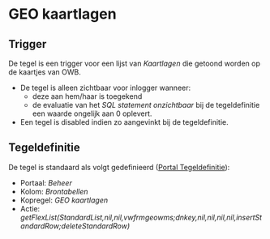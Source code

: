 # GEO kaartlagen

## Trigger

De tegel is een trigger voor een lijst van *Kaartlagen* die getoond worden op de kaartjes van OWB.

* De tegel is alleen zichtbaar voor inlogger wanneer:
  * deze aan hem/haar is toegekend
  * de evaluatie van het *SQL statement onzichtbaar* bij de tegeldefinitie een waarde ongelijk aan 0 oplevert.
* Een tegel is disabled indien zo aangevinkt bij de tegeldefinitie.

## Tegeldefinitie

De tegel is standaard als volgt gedefinieerd ([Portal Tegeldefinitie](../../../../instellen_inrichten/portaldefinitie/portal_tegel.md)):

* Portaal: *Beheer*
* Kolom: *Brontabellen*
* Kopregel: *GEO kaartlagen*
* Actie: *getFlexList(StandardList,nil,nil,vwfrmgeowms;dnkey,nil,nil,nil,nil,insertStandardRow;deleteStandardRow)*

